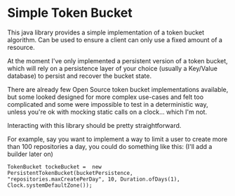 
# Simple Token Bucket

This java library provides a simple implementation of a token bucket algorithm.
Can be used to ensure a client can only use a fixed amount of a resource.


At the moment I've only implemented a persistent version of a token bucket, which will rely on a persistence layer of your 
choice (usually a Key/Value database) to persist and recover the bucket state.


There are already few Open Source token bucket implementations available, but some looked designed for more complex use-cases and felt 
too complicated and some were impossible to test in a deterministic way, unless you're ok with mocking static calls on a clock... 
which I'm not.

Interacting with this library should be pretty straightforward. 

For example, say you want to implement a way to limit a user to create more than 100 repositories a day, you could do something like this: 
(I'll add a builder later on)

    
     
    TokenBucket tockeBucket =  new PersistentTokenBucket(bucketPersistence, "repositories.maxCreatePerDay", 10, Duration.ofDays(1), Clock.systemDefaultZone());

